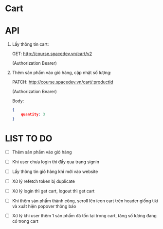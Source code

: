 # Cart

# API

1. Lấy thông tin cart:

    GET: http://course.spacedev.vn/cart/v2

    (Authorization Bearer)

2. Thêm sản phẩm vào giỏ hàng, cập nhật số lượng:

    PATCH: http://course.spacedev.vn/cart/:productId

    (Authorization Bearer)

    Body:
    ```json
    {
        quantity: 3
    }
    ```

# LIST TO DO

- [ ] Thêm sản phẩm vào giỏ hàng

- [ ] Khi user chưa login thì đẩy qua trang signin

- [ ] Lấy thông tin giỏ hàng khi mới vào website

- [ ] Xử lý refetch token bị duplicate

- [ ] Xử lý login thì get cart, logout thì get cart

- [ ] Khi thêm sản phẩm thành công, scroll lên icon cart trên header giống tiki và xuất hiện popover thông báo

- [ ] Xử lý khi user thêm 1 sản phẩm đã tồn tại trong cart, tăng số lượng đang có trong cart